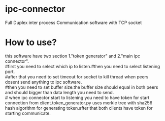 # ipc-connector
 Full Duplex inter process Communication software with TCP socket
 
# How to use?
this software have two section 1."token generator" and 2."main ipc connector".<br/>#first you need to select which ip to listen.#then you need to select listening port.<br/>#after that you need to set timeout for socket to kill thread when peers dosent send anything to ipc software.<br/>#then you need to set buffer size.the buffer size should equal in both peers and should bigger than data length you need to send.<br/># when ipc connector start to listening you need to have token for start connection from client.token_generator.py uses merkle tree with sha256 hash algorithm for generating token.after that both clients have token for starting communicate.



